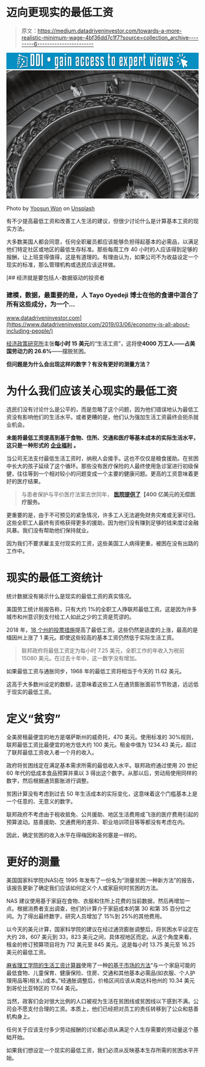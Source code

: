 # 迈向更现实的最低工资

> 原文：<https://medium.datadriveninvestor.com/towards-a-more-realistic-minimum-wage-4bf36dd7c1f7?source=collection_archive---------6----------------------->

[![](img/eae0417d122ebfc5a375582e0ec10380.png)](http://www.track.datadriveninvestor.com/1B9E)![](img/2891fbd80700dda9a2f887624b1ca9f3.png)

Photo by [Yoosun Won](https://unsplash.com/photos/6Lm3EcOXYGY?utm_source=unsplash&utm_medium=referral&utm_content=creditCopyText) on [Unsplash](https://unsplash.com/search/photos/randy-jacob-stairs?utm_source=unsplash&utm_medium=referral&utm_content=creditCopyText)

有不少提高最低工资和改善工人生活的建议，但很少讨论什么是计算基本工资的现实方法。

大多数美国人都会同意，任何全职雇员都应该能够负担得起基本的必需品，以满足他们特定社区或地区的最低生存标准。那些每周工作 40 小时的人应该得到足够的报酬，让上班变得值得，这是有道理的。有理由认为，如果公司不为收益设定一个现实的标准，那么管理机构或选民应该这样做。

[](https://www.datadriveninvestor.com/2019/03/06/economy-is-all-about-including-people/) [## 经济就是要包括人-数据驱动的投资者

### 建模，数据，最重要的是，人 Tayo Oyedeji 博士在他的食谱中混合了所有这些成分，为一个…

www.datadriveninvestor.com](https://www.datadriveninvestor.com/2019/03/06/economy-is-all-about-including-people/) 

[经济政策研究所](https://www.epi.org/publication/why-america-needs-a-15-minimum-wage/)主张**每小时 15 美元**的“生活工资”，这将使**4000 万工人——占美国劳动力的 26.6%**——摆脱贫困。

**但问题是为什么会出现这样的数字？有没有更好的测量方法？**

# 为什么我们应该关心现实的最低工资

选民们没有讨论什么是公平的，而是忽略了这个问题，因为他们错误地认为最低工资没有影响他们的生活水平。或者更糟的是，他们认为强加生活工资最终会扼杀就业机会。

**未能将最低工资提高到基于食物、住所、交通和医疗等基本成本的实际生活水平，这只是一种形式的** [**企业福利**](https://primepolitical.com/2018/11/25/welfare-minimum-wage/) **。**

当公司无法支付最低生活工资时，纳税人会接手。这也不仅仅是粮食援助。在贫困中长大的孩子延续了这个循环。那些没有医疗保险的人最终使用急诊室进行初级保健，往往等到一个相对较小的问题变成一个主要的健康问题。更高的工资意味着更好的医疗结果。

> 与患者保护与平价医疗法案去世同年， [**医院提供了**](https://www.usatoday.com/story/news/politics/2017/07/03/who-pays-when-someone-without-insurance-shows-up-er/445756001/)**【400 亿美元的无偿医疗服务。**

更重要的是，由于不可预见的紧急情况，许多工人无法避免财务灾难或无家可归。这些全职工人最终有资格获得更多的援助，因为他们没有赚到足够的钱来度过金融风暴。我们没有帮助他们保持就业。

因为我们不要求雇主支付现实的工资，这些美国工人病得更重，被困在没有出路的工作中。

# 现实的最低工资统计

统计数据没有揭示什么是现实的最低工资的真实情况。

美国劳工统计局报告称，只有大约 1%的全职工人挣联邦最低工资。这是因为许多城市和州意识到支付给工人如此之少的工资是荒谬的。

2018 年，[18 个州的投票措施](https://ballotpedia.org/Minimum_wage_increases_in_2018)提高了最低工资。这些仍然是适度的上涨，最高的是缅因州上涨了 1 美元。即使这些较高的基本工资仍然低于实际生活工资。

> 联邦政府将最低工资定为每小时 7.25 美元，全职工作的年收入为税前 15080 美元。在过去十年中，这一数字没有增加。

如果最低工资与通胀同步，1968 年的最低工资将相当于今天的 11.62 美元。

这高于大多数州设定的数额，这意味着这些工人在通货膨胀面前节节败退，远远低于现实的最低工资。

# 定义“贫穷”

全美房租最便宜的地方是堪萨斯州的威奇托，470 美元。使用标准的 30%规则，联邦最低工资比最便宜的地方低大约 100 美元。租金中值为 1234.43 美元，超过了联邦最低工资收入者一个月的收入。

政府将贫困线定在满足基本需求所需的最低收入水平。联邦政府通过使用 20 世纪 60 年代的低成本食品预算并乘以 3 得出这个数字。从那以后，劳动局使用同样的数字，然后根据通货膨胀进行调整。

贫困计算没有考虑到过去 50 年生活成本的实际变化，这意味着这个门槛基本上是一个任意的、无意义的数字。

联邦政府不考虑由于税收抵免、公共援助、地区生活费用或飞涨的医疗费用引起的预算波动。慈善援助、交通费用的差异、职业培训项目等等都没有考虑在内。

因此，确定贫困的收入水平在得梅因和圣何塞是一样的。

# 更好的测量

美国国家科学院(NAS)在 1995 年发布了一份名为“测量贫困:一种新方法”的报告，该报告更新了确定我们应该如何定义个人或家庭何时贫困的方法。

NAS 建议使用基于家庭在食物、衣服和住所上花费的当前数据，然后再增加一点。根据消费者支出调查，他们的计算介于家庭成本的第 30 和第 35 百分位之间。为了得出最终数字，研究人员增加了 15%到 25%的其他费用。

以今天的美元计算，国家科学院的建议在经过通货膨胀调整后，将贫困水平设定在大约 28，607 美元到 33，823 美元之间，具体视地区而定。从这个角度来看，租金的修订预算项目将为 712 美元至 845 美元。这是每小时 13.75 美元至 16.25 美元的最低工资。

[麻省理工学院的生活工资计算器](http://my.siop.org/tip/jan18/editor/ArtMID/13745/ArticleID/466/Why-Is-Living-Wage-Not-the-Minimum-Wage)使用了一种[的基于市场的方法](http://livingwage.mit.edu/pages/about)“与一个家庭可能的最低食物、儿童保育、健康保险、住房、交通和其他基本必需品(如衣服、个人护理用品等)相关。)成本。”经通胀调整后，价格区间应该从南达科他州的 10.34 美元到哥伦比亚特区的 17.64 美元。

当然，政客们会对很大比例的人口被视为生活在贫困线或贫困线以下感到不满。公司会不愿支付合理的工资。本质上，他们已经把对员工的责任转移到了公众和慈善机构身上。

任何关于应该支付多少劳动报酬的讨论都必须从满足个人生存需要的劳动量这个基础开始。

如果我们想设定一个现实的最低工资，我们必须从反映基本生存所需的贫困水平开始。